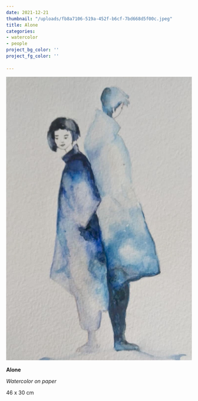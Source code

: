 ```yaml
---
date: 2021-12-21
thumbnail: "/uploads/fb8a7106-519a-452f-b6cf-7bd668d5f00c.jpeg"
title: Alone
categories:
- watercolor
- people
project_bg_color: ''
project_fg_color: ''

---
```

![](/uploads/fb8a7106-519a-452f-b6cf-7bd668d5f00c.jpeg)

**Alone**

_Watercolor on paper_

46 x 30 cm
